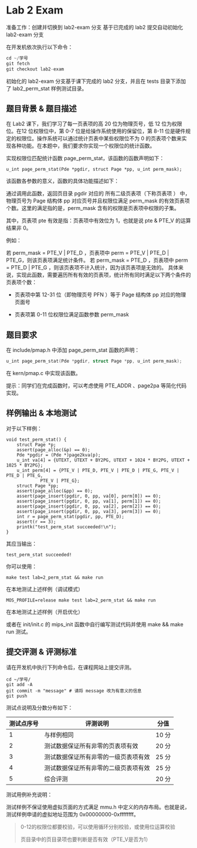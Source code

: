# Lab 2 Exam

准备工作：创建并切换到 lab2-exam 分支
基于已完成的 lab2 提交自动初始化 lab2-exam 分支

在开发机依次执行以下命令：

```C
cd ~/学号
git fetch
git checkout lab2-exam
```

初始化的 lab2-exam 分支基于课下完成的 lab2 分支，并且在 tests 目录下添加了 lab2_perm_stat 样例测试目录。

## 题目背景 & 题目描述
在 Lab2 课下，我们学习了每一页表项的高 20 位为物理页号，低 12 位为权限位。在12 位权限位中，第 0-7 位是给操作系统使用的保留位，第 8-11 位是硬件规定的权限位。操作系统可以通过统计页表中某些权限位不为 0 的页表项个数来实现各种功能。在本题中，我们要求你实现一个权限位的统计函数。

实现权限位匹配统计函数 page_perm_stat，该函数的函数声明如下：

```
u_int page_perm_stat(Pde *pgdir, struct Page *pp, u_int perm_mask);
```


该函数各参数的意义，函数的具体功能描述如下：

通过调用此函数，返回页目录 pgdir 对应的 所有二级页表项（下称页表项 ） 中，物理页号为 Page 结构体 pp 对应页号并且权限位满足 perm_mask 的有效页表项个数。这里的满足指的是，perm_mask 含有的权限是页表项中权限的子集。

其中，页表项 pte 有效是指：页表项中有效位为 1，也就是说 pte & PTE_V 的运算结果非 0。

例如：

若 perm_mask = PTE_V | PTE_D ，页表项中 perm = PTE_V | PTE_D | PTE_G，则该页表项满足统计条件。
若 perm_mask = PTE_D ，页表项中 perm = PTE_D | PTE_G ，则该页表项不计入统计，因为该页表项是无效的。
具体来说，实现此函数，需要遍历所有有效的页表项，统计所有同时满足以下两个条件的页表项个数：

- 页表项中第 12-31 位（即物理页号 PFN ）等于 Page 结构体 pp 对应的物理页面号

- 页表项第 0-11 位权限位满足函数参数 perm_mask

## 题目要求

在 include/pmap.h 中添加 page_perm_stat 函数的声明：

```C
u_int page_perm_stat(Pde *pgdir, struct Page *pp, u_int perm_mask);
```


在 kern/pmap.c 中实现该函数。

提示：​同学们在完成函数时，可以考虑使用 PTE_ADDR 、page2pa 等简化代码实现。

## 样例输出 & 本地测试

对于以下样例：



	void test_perm_stat() {
		struct Page *p;
		assert(page_alloc(&p) == 0);
		Pde *pgdir = (Pde *)page2kva(p);
		u_int va[4] = {UTEXT, UTEXT + BY2PG, UTEXT + 1024 * BY2PG, UTEXT + 1025 * BY2PG};
		u_int perm[4] = {PTE_V | PTE_D, PTE_V | PTE_D | PTE_G, PTE_V | PTE_D | PTE_G,
				 PTE_V | PTE_G};
		struct Page *pp;
		assert(page_alloc(&pp) == 0);
		assert(page_insert(pgdir, 0, pp, va[0], perm[0]) == 0);
		assert(page_insert(pgdir, 0, pp, va[1], perm[1]) == 0);
		assert(page_insert(pgdir, 0, pp, va[2], perm[2]) == 0);
		assert(page_insert(pgdir, 0, pp, va[3], perm[3]) == 0);
		int r = page_perm_stat(pgdir, pp, PTE_D);
		assert(r == 3);
		printk("test_perm_stat succeeded!\n");
	}
其应当输出：

```
test_perm_stat succeeded!

```

你可以使用：

```shell
make test lab=2_perm_stat && make run 
```

在本地测试上述样例（调试模式）

```shell
MOS_PROFILE=release make test lab=2_perm_stat && make run 
```

在本地测试上述样例（开启优化）

或者在 init/init.c 的 mips_init 函数中自行编写测试代码并使用 make && make run 测试。

## 提交评测 & 评测标准

请在开发机中执行下列命令后，在课程网站上提交评测。

```shell
cd ~/学号/
git add -A
git commit -m "message" # 请将 message 改为有意义的信息
git push
```

测试点说明及分数分布如下：

|测试点序号	|评测说明	|分值|
|---|----|----|
|1	|与样例相同	|10 分|
|2	|测试数据保证所有非零的页表项有效	|20 分|
|3	|测试数据保证所有非零的一级页表项有效	|25 分|
|4	|测试数据保证所有非零的二级页表项有效	|25 分|
|5	|综合评测	|20 分|

测试用例补充说明：

测试样例不保证使用虚拟页面的方式满足 mmu.h 中定义的内存布局。也就是说，测试样例申请的虚拟地址范围为 0x00000000-0xffffffff。



>0-12的权限位都要校验，可以使用循环分别校验，或使用位运算校验
>
>页目录中的页目录项也要判断是否有效（PTE_V是否为1）
